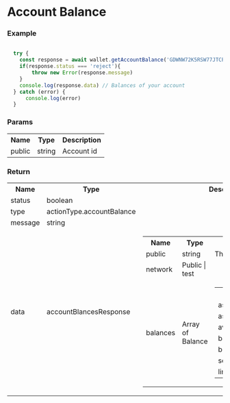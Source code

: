 # Account Balance


### Example

<div >

``` javascript

  try {
    const response = await wallet.getAccountBalance('GDWNW72K5RSW77JTCPADH5EYL2VT4FLUNN43CLIXKEGORT7YO5JDLHLK') 
    if(response.status === 'reject'){
        throw new Error(response.message)
    }
    console.log(response.data) // Balances of your account
  } catch (error) {
      console.log(error)
  }

```
</div>

### Params 

<table >
  <tr>
    <th>Name</th>
    <th>Type</th>
    <th>Description</th>
  </tr>
  <tr>
    <td>public</td>
    <td>string</td>
    <td>Account id</td>
  </tr>
</table>


### Return 

<table >
  <tr>
    <th>Name</th>
    <th>Type</th>
    <th>Description</th>
  </tr>
  <tr>
    <td>status</td>
    <td>boolean</td>
    <td></td>
  </tr>
  <tr>
    <td>type</td>
    <td>actionType.accountBalance</td>
    <td></td>
  </tr>
  <tr>
    <td>message</td>
    <td>string</td>
    <td></td>
  </tr>
  <tr>
    <td>data</td>
    <td>accountBlancesResponse</td>
    <td> 
      <table >
        <tr>
          <th>Name</th>
          <th>Type</th>
          <th>Description</th>
        </tr>
        <tr>
          <td>public</td>
          <td>string</td>
          <td>The source account</td>
        </tr>
        <tr>
          <td>network</td>
          <td>Public | test</td>
          <td></td>
        </tr>
        <tr>
          <td>balances</td>
          <td>Array of Balance</td>
          <td> 
            <table>
              <tr>
                <th>Name</th>
                <th>Type</th>
              </tr>
              <tr>
                <td>asset_code</td>
                <td>string</td>
              </tr>
              <tr>
                <td>asset_issuer</td>
                <td>string</td>
              </tr>
              <tr>
                <td>available_balance</td>
                <td>number</td>
              </tr>
              <tr>
                <td>balance</td>
                <td>number</td>
              </tr>
              <tr>
                <td>buying_liabilites</td>
                <td>string</td>
              </tr>
              <tr>
                <td>selling_liabilites</td>
                <td>string</td>
              </tr>
              <tr>
                <td>limit</td>
                <td>string</td>
              </tr>
            </table>
          </td>
        </tr>
      </table>
    </td>
  </tr>
</table>
